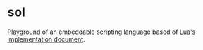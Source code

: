 # sol

Playground of an embeddable scripting language based of [Lua's implementation document](https://www.lua.org/doc/jucs05.pdf).
